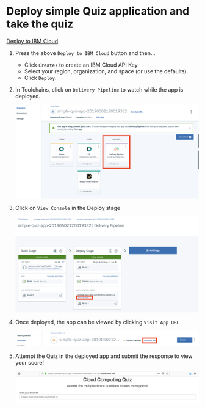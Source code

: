 # Deploy simple Quiz application and take the quiz

[Deploy to IBM Cloud](https://cloud.ibm.com/devops/setup/deploy?repository=https://github.com/sudharshan-govindan/skill-app.git)

1. Press the above `Deploy to IBM Cloud` button and then...

   * Click `Create+` to create an IBM Cloud API Key.
   * Select your region, organization, and space (or use the defaults).
   * Click `Deploy`.

2. In Toolchains, click on `Delivery Pipeline` to watch while the app is deployed.

   ![toolchain-pipeline](doc/images/tool.png)

3. Click on `View Console` in the Deploy stage

   ![toolchain-pipeline](doc/images/1.png)

4. Once deployed, the app can be viewed by clicking `Visit App URL`

   ![toolchain-pipeline](doc/images/2.png)

5. Attempt the Quiz in the deployed app and submit the response to view your score!

   ![toolchain-pipeline](doc/images/3.png)

